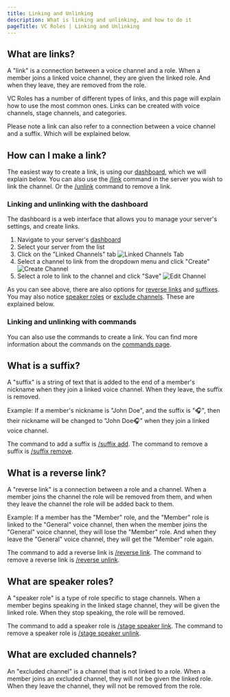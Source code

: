 ```yaml
---
title: Linking and Unlinking
description: What is linking and unlinking, and how to do it
pageTitle: VC Roles | Linking and Unlinking
---
```


## What are links?

A "link" is a connection between a voice channel and a role. When a member joins a linked voice channel, they are given the linked role. And when they leave, they are removed from the role.

VC Roles has a number of different types of links, and this page will explain how to use the most common ones. Links can be created with voice channels, stage channels, and categories.

Please note a link can also refer to a connection between a voice channel and a suffix. Which will be explained below.

## How can I make a link?

The easiest way to create a link, is using our [dashboard](/dashboard), which we will explain below. You can also use the [/link](/docs/commands/linking-and-unlinking#link) command in the server you wish to link the channel. Or the [/unlink](/docs/commands/linking-and-unlinking#unlink) command to remove a link.

### Linking and unlinking with the dashboard

The dashboard is a web interface that allows you to manage your server's settings, and create links.

1. Navigate to your server's [dashboard](/dashboard)
2. Select your server from the list
3. Click on the "Linked Channels" tab
   ![Linked Channels Tab](/assets/dashboard-sidebar-links.png)
4. Select a channel to link from the dropdown menu and click "Create"
   ![Create Channel](/assets/dashboard-link-create.png)
5. Select a role to link to the channel and click "Save"
   ![Edit Channel](/assets/dashboard-link-edit.png)

As you can see above, there are also options for [reverse links](#what-is-a-reverse-link) and [suffixes](#what-is-a-suffix). You may also notice [speaker roles](#what-are-speaker-roles) or [exclude channels](#what-are-excluded-channels). These are explained below.

### Linking and unlinking with commands

You can also use the commands to create a link. You can find more information about the commands on the [commands page](/docs/commands/linking-and-unlinking).

## What is a suffix?

A "suffix" is a string of text that is added to the end of a member's nickname when they join a linked voice channel. When they leave, the suffix is removed.

Example: If a member's nickname is "John Doe", and the suffix is "🎧", then their nickname will be changed to "John Doe🎧" when they join a linked voice channel.

The command to add a suffix is [/suffix add](/docs/commands/linking-and-unlinking#suffix-add). The command to remove a suffix is [/suffix remove](/docs/commands/linking-and-unlinking#suffix-remove).

## What is a reverse link?

A "reverse link" is a connection between a role and a channel. When a member joins the channel the role will be removed from them, and when they leave the channel the role will be added back to them.

Example: If a member has the "Member" role, and the "Member" role is linked to the "General" voice channel, then when the member joins the "General" voice channel, they will lose the "Member" role. And when they leave the "General" voice channel, they will get the "Member" role again.

The command to add a reverse link is [/reverse link](/docs/commands/linking-and-unlinking#reverse-link). The command to remove a reverse link is [/reverse unlink](/docs/commands/linking-and-unlinking#reverse-unlink).

## What are speaker roles?

A "speaker role" is a type of role specific to stage channels. When a member begins speaking in the linked stage channel, they will be given the linked role. When they stop speaking, the role will be removed.

The command to add a speaker role is [/stage speaker link](/docs/commands/stage-speaker#stage-speaker-link). The command to remove a speaker role is [/stage speaker unlink](/docs/commands/stage-speaker#stage-speaker-unlink).

## What are excluded channels?

An "excluded channel" is a channel that is not linked to a role. When a member joins an excluded channel, they will not be given the linked role. When they leave the channel, they will not be removed from the role.
